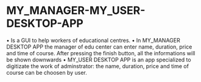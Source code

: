 # MY_MANAGER-MY_USER-DESKTOP-APP
 •  Is a GUI to help workers of educational centres. 
 •  In MY_MANAGER DESKTOP APP the manager of edu center can enter name, duration, price and time of course. After pressing the finish button,
 all the informations will be shown downwards 
 •  MY_USER DESKTOP APP is an app specialized to digitizate the work of adminstrator: the name, duration, price and time of course can be choosen by user.

